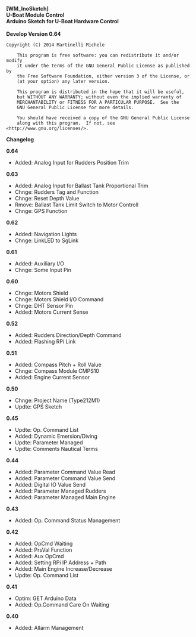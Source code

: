 **[WM_InoSketch]** <br />
**U-Boat Module Control** <br />
**Arduino Sketch for U-Boat Hardware Control**<br />
<br />
**Develop Version 0.64**<br />

  	Copyright (C) 2014 Martinelli Michele

    	This program is free software: you can redistribute it and/or modify
    	it under the terms of the GNU General Public License as published by
    	the Free Software Foundation, either version 3 of the License, or
    	(at your option) any later version.

    	This program is distributed in the hope that it will be useful,
    	but WITHOUT ANY WARRANTY; without even the implied warranty of
    	MERCHANTABILITY or FITNESS FOR A PARTICULAR PURPOSE.  See the
    	GNU General Public License for more details.

    	You should have received a copy of the GNU General Public License
    	along with this program.  If not, see <http://www.gnu.org/licenses/>.


**Changelog**

**0.64**
* Added: Analog Input for Rudders Position Trim

**0.63**
* Added: Analog Input for Ballast Tank Proportional Trim
* Chnge: Rudders Tag and Function
* Chnge: Reset Depth Value
* Rmove: Ballast Tank Limit Switch to Motor Controll
* Chnge: GPS Function

**0.62**
* Added: Navigation Lights
* Chnge: LinkLED to SgLink

**0.61**
* Added: Auxiliary I/O
* Chnge: Some Input Pin

**0.60**
* Chnge: Motors Shield
* Chnge: Motors Shield I/O Command
* Chnge: DHT Sensor Pin
* Added: Motors Current Sense

**0.52**
* Added: Rudders Direction/Depth Command
* Added: Flashing RPi Link

**0.51**
* Added: Compass Pitch + Roll Value
* Chnge: Compass Module CMPS10
* Added: Engine Current Sensor

**0.50**
* Chnge: Project Name (Type212M1)
* Updte: GPS Sketch

**0.45**
* Updte: Op. Command List
* Added: Dynamic Emersion/Diving
* Updte: Parameter Managed
* Updte: Comments Nautical Terms 

**0.44**
* Added: Parameter Command Value Read
* Added: Parameter Command Value Send
* Added: Digital IO Value Send
* Added: Parameter Managed Rudders
* Added: Parameter Managed Main Engine

**0.43**
* Added: Op. Command Status Management

**0.42**
* Added: OpCmd Waiting 
* Added: PrsVal Function
* Added: Aux  OpCmd
* Added: Setting RPi IP Address + Path 
* Added: Main Engine Increase/Decrease
* Updte: Op. Command List

**0.41**
* Optim: GET Arduino Data
* Added: Op.Command Care On Waiting 

**0.40**
* Added: Allarm Management
